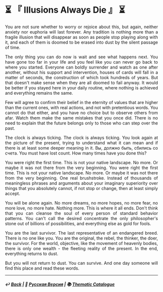 # ⏳ 『 Illusions Always Die 』 ⏳
<p align="justify">You are not sure whether to worry or rejoice about this, but again, neither anxiety nor euphoria will last forever. Any tradition is nothing more than a fragile illusion that will disappear as soon as people stop playing along with it, and each of them is doomed to be erased into dust by the silent passage of time.</p>

<p align="justify">The only thing you can do now is wait and see what happens next. You have gone too far in your life and you feel like you can never go back to where you started. Everyone can boldly surrender and watch as one after another, without his support and intervention, houses of cards will fall in a matter of seconds, the construction of which took hundreds of years. But that doesn't make sense when they are all doomed to fail anyway. It would be better if you stayed here in your daily routine, where nothing is achieved and everything remains the same.</p>

<p align="justify">Few will agree to confirm their belief in the eternity of values that are higher than the current ones, with real actions, and not with pretentious words. You cannot do that either, and you have no choice but to observe others from afar. Watch them make the same mistakes that you once did. There is no need to explain that the future belongs only to those who can step over the past.</p>

<p align="justify">The clock is always ticking. The clock is always ticking. You look again at the picture of the present, trying to understand what it can mean and if there is at least some deeper meaning in it. Вы, должно быть, сбились со счета. You must have lost count. How many times have you done this?</p>

<p align="justify">You were right the first time. This is not your native landscape. No more. Or maybe it was not there from the very beginning. You were right the first time. This is not your native landscape. No more. Or maybe it was not there from the very beginning. One real brushstroke. Instead of thousands of meaningless phrases and arguments about your imaginary superiority over things that you absolutely cannot, if not stop or change, then at least simply accept.</p>

<p align="justify">You will be alone again. No more dreams, no more hopes, no more fear, no more love, no more hate. Nothing more. This is where it all ends. Don't think that you can cleanse the soul of every person of standard behavior patterns. You can't call the desired concentrate the only philosopher's stone out of billions of possibilities, and everything else as gold for fools.</p>

<p align="justify">You are the last survivor. The last representative of an endangered breed. There is no one like you. You are the original, the rebel, the thinker, the doer, the survivor. For the world, objective, like the movement of heavenly bodies, there is only one wealth - the fleeting reality of the present. In the end, everything returns to dust.</p>

<p align="justify">But you will not return to dust. You can survive. And one day someone will find this place and read these words.</p>

***

##### ↩️ [Back](index.md) | 🌻 [Русская Версия](illusions-2.md) | 📚 [Thematic Catalogue](index_t.md)


